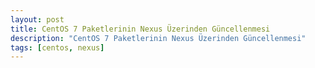 ```yaml
---
layout: post
title: CentOS 7 Paketlerinin Nexus Üzerinden Güncellenmesi
description: "CentOS 7 Paketlerinin Nexus Üzerinden Güncellenmesi"
tags: [centos, nexus]
---
```


